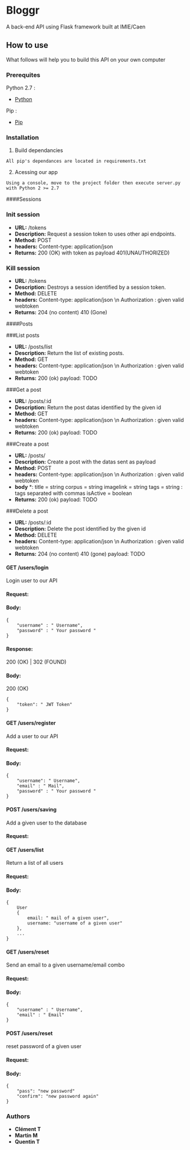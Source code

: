 # Bloggr

A back-end API using Flask framework
built at IMIE/Caen

## How to use

What follows will help you to build this API on your own computer

### Prerequites

Python 2.7 :
 * [Python](https://www.python.org)
 
Pip :
* [Pip](https://pypi.org/project/pip/)


### Installation

1. Build dependancies

```
All pip's dependances are located in requirements.txt
```


2. Acessing our app

```
Using a console, move to the project folder then execute server.py with Python 2 >= 2.7
```
####Sessions

### Init session
* **URL:** /tokens
* **Description:** Request a session token to uses other api endpoints.
* **Method:** POST
* **headers:** Content-type: application/json
* **Returns:** 
200 (OK) with token as payload
401(UNAUTHORIZED)

### Kill session
* **URL:** /tokens
* **Description:** Destroys a session identified by a session token.
* **Method:** DELETE
* **headers:** 
Content-type: application/json \n
Authorization : given valid webtoken
* **Returns:** 
204 (no content) 
410 (Gone)

####Posts

###List posts
* **URL:** /posts/list
* **Description:** Return the list of existing posts.
* **Method:** GET
* **headers:** 
Content-type: application/json \n
Authorization : given valid webtoken
* **Returns:** 
200 (ok)
payload: TODO

###Get a post
* **URL:** /posts/:id
* **Description:** Return the post datas identified by the given id 
* **Method:** GET
* **headers:** 
Content-type: application/json \n
Authorization : given valid webtoken
* **Returns:** 
200 (ok) 
payload: TODO

###Create a post
* **URL:** /posts/
* **Description:** Create a post with the datas sent as payload
* **Method:** POST
* **headers:** 
Content-type: application/json \n
Authorization : given valid webtoken
* **body** *:
title = string
corpus = string
imagelink = string
tags = string : tags separated with commas
isActive = boolean
* **Returns:** 
200 (ok) 
payload: TODO

###Delete a post
* **URL:** /posts/:id
* **Description:** Delete the post identified by the given id
* **Method:** DELETE
* **headers:** 
Content-type: application/json \n
Authorization : given valid webtoken
* **Returns:** 
204 (no content)
410 (gone)
payload: TODO


#### GET /users/login

Login user to our API

#### Request:

#### Body:

```
{
    "username" : " Username",
    "password" : " Your password "
}
```
#### Response: 
200 (OK) | 302 (FOUND)

#### Body:

200 (OK)
```
{
    "token": " JWT Token"
}
```

#### GET /users/register

Add a user to our API

#### Request:

#### Body:
```
{
    "username": " Username",
    "email" : " Mail",
    "password" : " Your password "
}
```

#### POST /users/saving

Add a given user to the database

#### Request:

#### GET /users/list

Return a list of all users

#### Request:

#### Body:
```
{
    User
    {
        email: " mail of a given user",
        username: "username of a given user"
    },
    ...
}
```

#### GET /users/reset

Send an email to a given username/email combo

#### Request:

#### Body:
```
{
    "username" : " Username",
    "email" : " Email"
}

```

#### POST /users/reset

reset password of a given user

#### Request:

#### Body:
```
{
    "pass": "new password"
    "confirm": "new password again"
}
```


### Authors

* **Clément T**
* **Martin M**
* **Quentin T**


